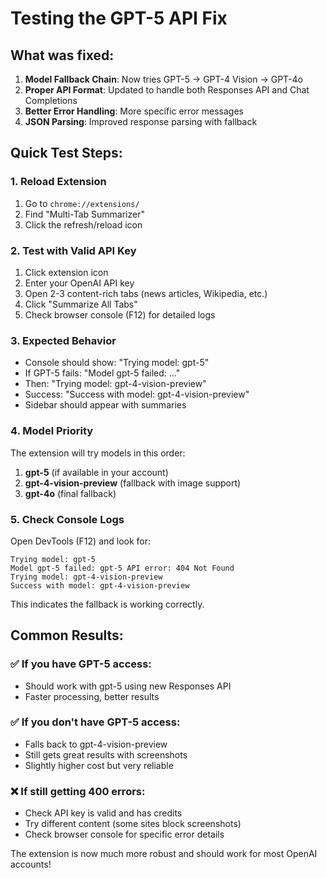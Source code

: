# Testing the GPT-5 API Fix

## What was fixed:
1. **Model Fallback Chain**: Now tries GPT-5 → GPT-4 Vision → GPT-4o
2. **Proper API Format**: Updated to handle both Responses API and Chat Completions
3. **Better Error Handling**: More specific error messages
4. **JSON Parsing**: Improved response parsing with fallback

## Quick Test Steps:

### 1. Reload Extension
1. Go to `chrome://extensions/`
2. Find "Multi-Tab Summarizer"
3. Click the refresh/reload icon

### 2. Test with Valid API Key
1. Click extension icon
2. Enter your OpenAI API key
3. Open 2-3 content-rich tabs (news articles, Wikipedia, etc.)
4. Click "Summarize All Tabs"
5. Check browser console (F12) for detailed logs

### 3. Expected Behavior
- Console should show: "Trying model: gpt-5"
- If GPT-5 fails: "Model gpt-5 failed: ..."  
- Then: "Trying model: gpt-4-vision-preview"
- Success: "Success with model: gpt-4-vision-preview"
- Sidebar should appear with summaries

### 4. Model Priority
The extension will try models in this order:
1. **gpt-5** (if available in your account)
2. **gpt-4-vision-preview** (fallback with image support)
3. **gpt-4o** (final fallback)

### 5. Check Console Logs
Open DevTools (F12) and look for:
```
Trying model: gpt-5
Model gpt-5 failed: gpt-5 API error: 404 Not Found
Trying model: gpt-4-vision-preview  
Success with model: gpt-4-vision-preview
```

This indicates the fallback is working correctly.

## Common Results:

### ✅ If you have GPT-5 access:
- Should work with gpt-5 using new Responses API
- Faster processing, better results

### ✅ If you don't have GPT-5 access:
- Falls back to gpt-4-vision-preview
- Still gets great results with screenshots
- Slightly higher cost but very reliable

### ❌ If still getting 400 errors:
- Check API key is valid and has credits
- Try different content (some sites block screenshots)
- Check browser console for specific error details

The extension is now much more robust and should work for most OpenAI accounts!